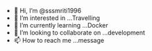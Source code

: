 - 👋 Hi, I’m @sssmriti1996
- 👀 I’m interested in ...Travelling
- 🌱 I’m currently learning ...Docker
- 💞️ I’m looking to collaborate on ...development
- 📫 How to reach me ...message

<!---
sssmriti1996/sssmriti1996 is a ✨ special ✨ repository because its `README.md` (this file) appears on your GitHub profile.
You can click the Preview link to take a look at your changes.
--->
